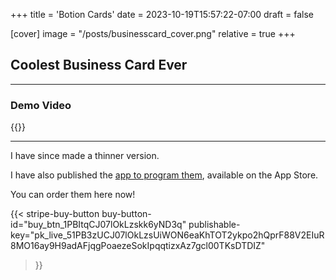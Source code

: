 +++
title = 'Botion Cards'
date = 2023-10-19T15:57:22-07:00
draft = false

[cover]
    image = "/posts/businesscard_cover.png"
    relative = true
+++

## Coolest Business Card Ever

---
### Demo Video

{{<youtube SqF1A_pn7E8>}}

---

I have since made a thinner version. 

I have also published the [app to program them](https://abenstirling.com/posts/botionnfc/), available on the App Store.

You can order them here now!

{{< stripe-buy-button
  buy-button-id="buy_btn_1PBItqCJ07lOkLzskk6yND3q"
  publishable-key="pk_live_51PB3zUCJ07lOkLzsUiWON6eaKhTOT2ykpo2hQprF88V2EIuR8MO16ay9H9adAFjqgPoaezeSokIpqqtizxAz7gcl00TKsDTDIZ"
>}}